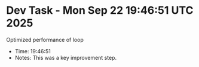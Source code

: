 # Dev Task - Mon Sep 22 19:46:51 UTC 2025
Optimized performance of loop
- Time: 19:46:51
- Notes: This was a key improvement step.
